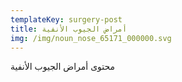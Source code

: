 ```yaml
---
templateKey: surgery-post
title: أمراض الجيوب الأنفية
img: /img/noun_nose_65171_000000.svg
---
```

محتوى أمراض الجيوب الأنفية

